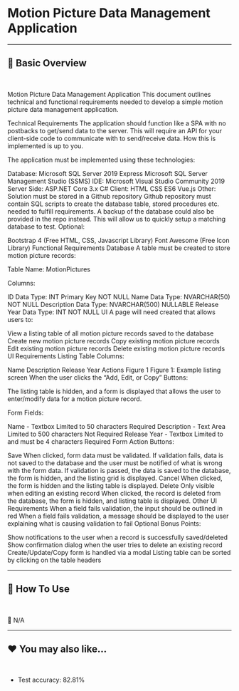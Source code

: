# Motion Picture Data Management Application


***
## 📘 Basic Overview


<br>

Motion Picture Data Management Application
This document outlines technical and functional requirements needed to develop a simple motion picture data management application.

Technical Requirements
The application should function like a SPA with no postbacks to get/send data to the server. This will require an API for your client-side code to communicate with to send/receive data. How this is implemented is up to you.

The application must be implemented using these technologies:

Database:
Microsoft SQL Server 2019 Express
Microsoft SQL Server Management Studio (SSMS)
IDE: Microsoft Visual Studio Community 2019
Server Side:
ASP.NET Core 3.x
C#
Client:
HTML
CSS
ES6
Vue.js
Other:
Solution must be stored in a Github repository
Github repository must contain SQL scripts to create the database table, stored procedures etc. needed to fulfill requirements. A backup of the database could also be provided in the repo instead. This will allow us to quickly setup a matching database to test.
Optional:

Bootstrap 4 (Free HTML, CSS, Javascript Library)
Font Awesome (Free Icon Library)
Functional Requirements
Database
A table must be created to store motion picture records:

Table Name: MotionPictures

Columns:

ID
Data Type: INT
Primary Key
NOT NULL
Name
Data Type: NVARCHAR(50)
NOT NULL
Description
Data Type: NVARCHAR(500)
NULLABLE
Release Year
Data Type: INT
NOT NULL
UI
A page will need created that allows users to:

View a listing table of all motion picture records saved to the database
Create new motion picture records
Copy existing motion picture records
Edit existing motion picture records
Delete existing motion picture records
UI Requirements
Listing Table Columns:

Name
Description
Release Year
Actions
Figure 1
Figure 1: Example listing screen
When the user clicks the “Add, Edit, or Copy” Buttons:

The listing table is hidden, and a form is displayed that allows the user to enter/modify data for a motion picture record.

Form Fields:

Name - Textbox
Limited to 50 characters
Required
Description - Text Area
Limited to 500 characters
Not Required
Release Year - Textbox
Limited to and must be 4 characters
Required
Form Action Buttons:

Save
When clicked, form data must be validated. If validation fails, data is not saved to the database and the user must be notified of what is wrong with the form data. If validation is passed, the data is saved to the database, the form is hidden, and the listing grid is displayed.
Cancel
When clicked, the form is hidden and the listing table is displayed.
Delete
Only visible when editing an existing record
When clicked, the record is deleted from the database, the form is hidden, and listing table is displayed.
Other UI Requirements
When a field fails validation, the input should be outlined in red
When a field fails validation, a message should be displayed to the user explaining what is causing validation to fail
Optional Bonus Points:

Show notifications to the user when a record is successfully saved/deleted
Show confirmation dialog when the user tries to delete an existing record
Create/Update/Copy form is handled via a modal
Listing table can be sorted by clicking on the table headers

***
## 🚀 How To Use

<br>

🚫 N/A


***
## ❤️ You may also like...

<br>

- Test accuracy: 82.81%


